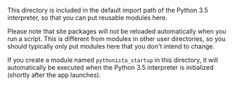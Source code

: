 This directory is included in the default import path of the Python 3.5 interpreter, so that you can put reusable modules here.

Please note that site packages will *not* be reloaded automatically when you run a script. This is different from modules in other user directories, so you should typically only put modules here that you don't intend to change.

If you create a module named `pythonista_startup` in this directory, it will automatically be executed when the Python 3.5 interpreter is initialized (shortly after the app launches).